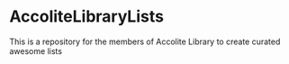 # AccoliteLibraryLists
This is a repository for the members of Accolite Library to create curated awesome lists
